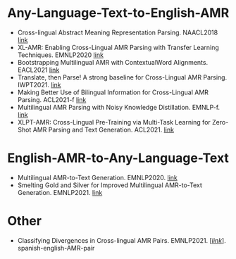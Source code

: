 # Any-Language-Text-to-English-AMR
- Cross-lingual Abstract Meaning Representation Parsing. NAACL2018 [link](https://aclanthology.org/N18-1104/)
- XL-AMR: Enabling Cross-Lingual AMR Parsing with Transfer Learning Techniques. EMNLP2020 [link](https://aclanthology.org/2020.emnlp-main.195/)
- Bootstrapping Multilingual AMR with ContextualWord Alignments. EACL2021 [link](https://aclanthology.org/2021.eacl-main.30/)
- Translate, then Parse! A strong baseline for Cross-Lingual AMR Parsing. IWPT2021. [link](https://aclanthology.org/2021.iwpt-1.6/)
- Making Better Use of Bilingual Information for Cross-Lingual AMR Parsing. ACL2021-f [link](https://aclanthology.org/2021.findings-acl.134.pdf)
- Multilingual AMR Parsing with Noisy Knowledge Distillation. EMNLP-f. [link](https://aclanthology.org/2021.findings-emnlp.237/)
- XLPT-AMR: Cross-Lingual Pre-Training via Multi-Task Learning for Zero-Shot AMR Parsing and Text Generation. ACL2021. [link](https://aclanthology.org/2021.acl-long.73.pdf)

# English-AMR-to-Any-Language-Text
- Multilingual AMR-to-Text Generation. EMNLP2020. [link](https://aclanthology.org/2020.emnlp-main.231/)
- Smelting Gold and Silver for Improved Multilingual AMR-to-Text Generation. EMNLP2021. [link](https://aclanthology.org/2021.emnlp-main.57/)

# Other
- Classifying Divergences in Cross-lingual AMR Pairs. EMNLP2021. [$[link]$](https://aclanthology.org/2021.law-1.6/). spanish-english-AMR-pair
